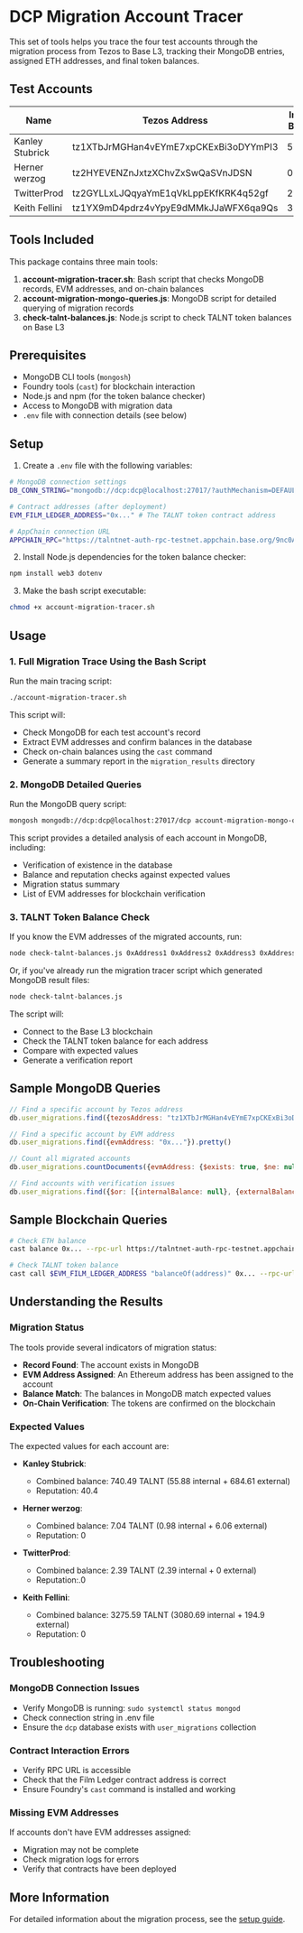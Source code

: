# DCP Migration Account Tracer

This set of tools helps you trace the four test accounts through the migration process from Tezos to Base L3, tracking their MongoDB entries, assigned ETH addresses, and final token balances.

## Test Accounts

| Name | Tezos Address | Internal Balance | External Balance | Reputation |
|------|---------------|------------------|------------------|------------|
| Kanley Stubrick | tz1XTbJrMGHan4vEYmE7xpCKExBi3oDYYmPI3 | 55.88 | 684.61 | 40.4 |
| Herner werzog | tz2HYEVENZnJxtzXChvZxSwQaSVnJDSN | 0.98 | 6.06 | 0 |
| TwitterProd | tz2GYLLxLJQqyaYmE1qVkLppEKfKRK4q52gf | 2.39 | 0 | 0 |
| Keith Fellini | tz1YX9mD4pdrz4vYpyE9dMMkJJaWFX6qa9Qs | 3080.69 | 194.9 | 0 |

## Tools Included

This package contains three main tools:

1. **account-migration-tracer.sh**: Bash script that checks MongoDB records, EVM addresses, and on-chain balances
2. **account-migration-mongo-queries.js**: MongoDB script for detailed querying of migration records
3. **check-talnt-balances.js**: Node.js script to check TALNT token balances on Base L3

## Prerequisites

- MongoDB CLI tools (`mongosh`)
- Foundry tools (`cast`) for blockchain interaction
- Node.js and npm (for the token balance checker)
- Access to MongoDB with migration data
- `.env` file with connection details (see below)

## Setup

1. Create a `.env` file with the following variables:

```bash
# MongoDB connection settings
DB_CONN_STRING="mongodb://dcp:dcp@localhost:27017/?authMechanism=DEFAULT"

# Contract addresses (after deployment)
EVM_FILM_LEDGER_ADDRESS="0x..." # The TALNT token contract address

# AppChain connection URL
APPCHAIN_RPC="https://talntnet-auth-rpc-testnet.appchain.base.org/9nc0Apdn7t9DpsgQfglk3Go2"
```

2. Install Node.js dependencies for the token balance checker:

```bash
npm install web3 dotenv
```

3. Make the bash script executable:

```bash
chmod +x account-migration-tracer.sh
```

## Usage

### 1. Full Migration Trace Using the Bash Script

Run the main tracing script:

```bash
./account-migration-tracer.sh
```

This script will:
- Check MongoDB for each test account's record
- Extract EVM addresses and confirm balances in the database
- Check on-chain balances using the `cast` command
- Generate a summary report in the `migration_results` directory

### 2. MongoDB Detailed Queries

Run the MongoDB query script:

```bash
mongosh mongodb://dcp:dcp@localhost:27017/dcp account-migration-mongo-queries.js
```

This script provides a detailed analysis of each account in MongoDB, including:
- Verification of existence in the database
- Balance and reputation checks against expected values
- Migration status summary
- List of EVM addresses for blockchain verification

### 3. TALNT Token Balance Check

If you know the EVM addresses of the migrated accounts, run:

```bash
node check-talnt-balances.js 0xAddress1 0xAddress2 0xAddress3 0xAddress4
```

Or, if you've already run the migration tracer script which generated MongoDB result files:

```bash
node check-talnt-balances.js
```

The script will:
- Connect to the Base L3 blockchain
- Check the TALNT token balance for each address
- Compare with expected values
- Generate a verification report

## Sample MongoDB Queries

```javascript
// Find a specific account by Tezos address
db.user_migrations.find({tezosAddress: "tz1XTbJrMGHan4vEYmE7xpCKExBi3oDYYmPI3"}).pretty()

// Find a specific account by EVM address
db.user_migrations.find({evmAddress: "0x..."}).pretty()

// Count all migrated accounts
db.user_migrations.countDocuments({evmAddress: {$exists: true, $ne: null}})

// Find accounts with verification issues
db.user_migrations.find({$or: [{internalBalance: null}, {externalBalance: null}, {reputation: null}]}).pretty()
```

## Sample Blockchain Queries

```bash
# Check ETH balance
cast balance 0x... --rpc-url https://talntnet-auth-rpc-testnet.appchain.base.org/9nc0Apdn7t9DpsgQfglk3Go2

# Check TALNT token balance
cast call $EVM_FILM_LEDGER_ADDRESS "balanceOf(address)" 0x... --rpc-url $APPCHAIN_RPC
```

## Understanding the Results

### Migration Status

The tools provide several indicators of migration status:

- **Record Found**: The account exists in MongoDB
- **EVM Address Assigned**: An Ethereum address has been assigned to the account
- **Balance Match**: The balances in MongoDB match expected values
- **On-Chain Verification**: The tokens are confirmed on the blockchain

### Expected Values

The expected values for each account are:

- **Kanley Stubrick**: 
  - Combined balance: 740.49 TALNT (55.88 internal + 684.61 external)
  - Reputation: 40.4

- **Herner werzog**: 
  - Combined balance: 7.04 TALNT (0.98 internal + 6.06 external)
  - Reputation: 0

- **TwitterProd**: 
  - Combined balance: 2.39 TALNT (2.39 internal + 0 external)
  - Reputation:.0

- **Keith Fellini**: 
  - Combined balance: 3275.59 TALNT (3080.69 internal + 194.9 external)
  - Reputation: 0

## Troubleshooting

### MongoDB Connection Issues

- Verify MongoDB is running: `sudo systemctl status mongod`
- Check connection string in .env file
- Ensure the `dcp` database exists with `user_migrations` collection

### Contract Interaction Errors

- Verify RPC URL is accessible
- Check that the Film Ledger contract address is correct
- Ensure Foundry's `cast` command is installed and working

### Missing EVM Addresses

If accounts don't have EVM addresses assigned:
- Migration may not be complete
- Check migration logs for errors
- Verify that contracts have been deployed

## More Information

For detailed information about the migration process, see the [setup guide](setup-guide.html). 